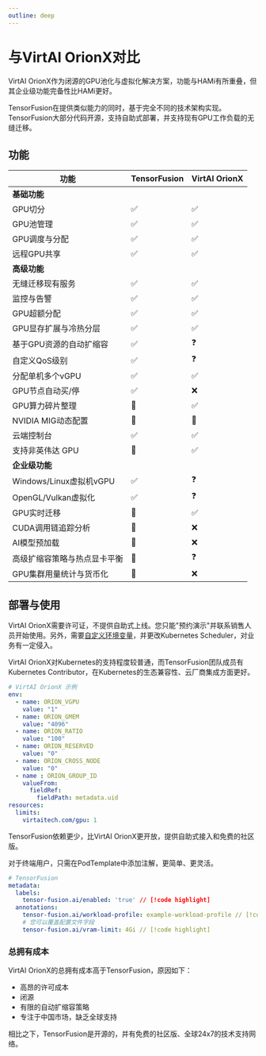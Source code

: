 ```yaml
---
outline: deep
---
```


# 与VirtAI OrionX对比

VirtAI OrionX作为闭源的GPU池化与虚拟化解决方案，功能与HAMi有所重叠，但其企业级功能完备性比HAMi更好。

TensorFusion在提供类似能力的同时，基于完全不同的技术架构实现。TensorFusion大部分代码开源，支持自助式部署，并支持现有GPU工作负载的无缝迁移。

## 功能

| 功能 | TensorFusion | VirtAI OrionX |
| --- | --- | --- |
| <b>基础功能</b> |  |  |
| GPU切分 | ✅ | ✅ |
| GPU池管理 | ✅ | ✅ |
| GPU调度与分配 | ✅ | ✅ |
| 远程GPU共享 | ✅ | ✅ |
| <b>高级功能</b> |  |  |
| 无缝迁移现有服务 | ✅ | ✅ |
| 监控与告警 | ✅ | ✅ |
| GPU超额分配 | ✅ | ✅ |
| GPU显存扩展与冷热分层 | ✅ | ✅ |
| 基于GPU资源的自动扩缩容 | ✅ | ❓ |
| 自定义QoS级别 | ✅ | ❓ |
| 分配单机多个vGPU | ✅ | ✅ |
| GPU节点自动买/停 | ✅ | ❌ |
| GPU算力碎片整理 | 🚧 | ✅ |
| NVIDIA MIG动态配置 | 👋 | 👋 |
| 云端控制台 | ✅ | ✅ |
| 支持非英伟达 GPU | 🚧 | ✅ |
| <b>企业级功能</b> |  |  |
| Windows/Linux虚拟机vGPU | ✅ | ❓ |
| OpenGL/Vulkan虚拟化 | ✅ | ❓ |
| GPU实时迁移 | 🚧 | ✅ |
| CUDA调用链追踪分析 | 🚧 | ❌ |
| AI模型预加载 | 🚧 | ❌ |
| 高级扩缩容策略与热点显卡平衡 | 🚧 | ❓ |
| GPU集群用量统计与货币化 | 🚧 | ❌ |


## 部署与使用

VirtAI OrionX需要许可证，不提供自助式上线。您只能"预约演示"并联系销售人员开始使用。另外，需要[自定义环境变量](https://virtaitech.com/development?doc=4r4gnqv5j9qgw70njj2a2jnzma)，并更改Kubernetes Scheduler，对业务有一定侵入。

VirtAI OrionX对Kubernetes的支持程度较普通，而TensorFusion团队成员有Kubernetes Contributor，在Kubernetes的生态兼容性、云厂商集成方面更好。

```yaml
# VirtAI OrionX 示例
env:
  - name: ORION_VGPU
    value: "1"
  - name: ORION_GMEM
    value: "4096"
  - name: ORION_RATIO
    value: "100"
  - name: ORION_RESERVED
    value: "0"
  - name: ORION_CROSS_NODE
    value: "0"
  - name : ORION_GROUP_ID
    valueFrom:
      fieldRef:
        fieldPath: metadata.uid
resources:
  limits:
    virtaitech.com/gpu: 1
```

TensorFusion依赖更少，比VirtAI OrionX更开放，提供自助式接入和免费的社区版。

对于终端用户，只需在PodTemplate中添加注解，更简单、更灵活。

```yaml
# TensorFusion
metadata:
  labels:
    tensor-fusion.ai/enabled: 'true' // [!code highlight]
  annotations:
    tensor-fusion.ai/workload-profile: example-workload-profile // [!code highlight]
    # 您可以覆盖配置文件字段
    tensor-fusion.ai/vram-limit: 4Gi // [!code highlight]
```

### 总拥有成本

VirtAI OrionX的总拥有成本高于TensorFusion，原因如下：

- 高昂的许可成本
- 闭源
- 有限的自动扩缩容策略
- 专注于中国市场，缺乏全球支持

相比之下，TensorFusion是开源的，并有免费的社区版、全球24x7的技术支持网络。